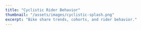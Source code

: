 ```yaml
---
title: "Cyclistic Rider Behavior"
thumbnail: "/assets/images/cyclistic-splash.png"
excerpt: "Bike share trends, cohorts, and rider behavior."
---
```

